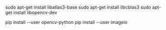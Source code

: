 sudo apt-get install libatlas3-base
sudo apt-get install libcblas3
sudo apt-get install libopencv-dev

pip install --user opencv-python
pip install --user imageio

